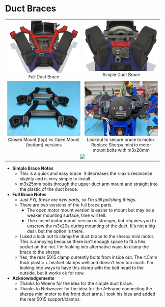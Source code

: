 Duct Braces
============

<TABLE width=100%>
<TR>
<TD width=50% align="Center" valign="TOP"><IMG SRC="Images/Duct_Brace_Full.png"><BR>Full Duct Brace</TD>
<TD width=50% align="Center" valign="TOP"><IMG SRC="Images/Duct_Brace_Simple.png">Simple Duct Brace</TD>
</TR>
<TR>
<TD width=50% align="Center" valign="TOP"><IMG SRC="Images/Duct_Brace_OpenVsClosed.jpg"><BR>Closed Mount (top) vs Open Mount (bottom) versions</TD>
<TD width=50% align="Center" valign="TOP"><IMG SRC="Images/Duct_Brace_Back.jpg"><BR>Locknut to secure brace to motor.  <BR>Replace Sherpa mini to motor mount bolts with m3x20mm</TD>
</TR>
<TR><TD width=100% colspan=2 align="CENTER"><IMG SRC="Images/Duct_Brace_Full_Hardware.png"></TD></TR>
</TABLE>

- **Simple Brace Notes**
  - This is a quick and easy brace.  It decreases the x-axis resonance slightly and is very simple to install.
  - m3x25mm bolts through the upper duct arm mount and straight into the plastic of the duct brace.
- **Full Brace Notes**
  - *Just FYI, these are new parts, so I'm still polishing things.*
  - There are two versions of the full brace parts.  
    - The open motor mount version is easier to mount but may be a weaker mounting surface, time will tell.
    - The closed motor mount version is stronger, but requires you to unscrew the m3x20s during mounting of the duct.  It's not a big deal, but the option is there.  
  - I used a lock nut to clamp the duct brace to the sherpa mini motor.  This is annoying because there isn't enough space to fit a hex socket on the nut.  I'm looking into alternative ways to clamp the brace to the sherpa.
  - Yes, the rear 5015 clamp currently bolts from inside out.  The 4.5mm thick plastic + heatset clamps well and doesn't lean too much.  I'm looking into ways to have this clamp with the bolt head to the outside, but it works ok for now.  
- **Acknowledgements**
  - Thanks to Woenn for the idea for the simple duct brace.
  - Thanks to Netweaver for the idea for the A-Frame connecting the sherpa mini motor to the front duct arms.  I took his idea and added the rear 5015 support/clamps.  
